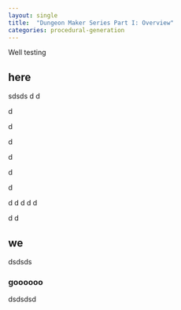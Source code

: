 ```yaml
---
layout: single
title:  "Dungeon Maker Series Part I: Overview"
categories: procedural-generation
---
```




Well testing
## here
sdsds
d
d

d

d

d

d

d

d


d
d
d
d
d

d
d

## we 
dsdsds

### goooooo
dsdsdsd
